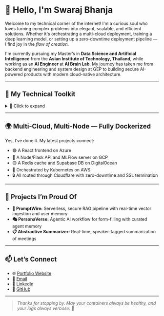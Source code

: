 # 👋 Hello, I'm Swaraj Bhanja

Welcome to my technical corner of the internet! I'm a curious soul who loves turning complex problems into elegant, scalable, and efficient solutions. Whether it's orchestrating a multi-cloud deployment, training a deep learning model, or setting up a zero-downtime deployment pipeline — I find joy in the *flow of creation*.

I'm currently pursuing my Master’s in **Data Science and Artificial Intelligence** from the **Asian Institute of Technology, Thailand**, while working as an **AI Engineer** at **AI Brain Lab**. My journey has taken me from backend engineering and system design at GEP to building secure AI-powered products with modern cloud-native architecture.

---

## 🧰 My Technical Toolkit

<details>
<summary>📂 Click to expand</summary>

### 💻 Frontend Engineering
- **Languages:** JavaScript, TypeScript, HTML5, CSS3  
- **Frameworks:** React, Angular, Vue  
- **UI Libraries:** Tailwind CSS, Bootstrap, SCSS 
- **Visualization:** Recharts, Chart.js, D3.js  

### 🧪 Backend Engineering
- **Languages:** Python, Java, C++, C#  
- **Frameworks:** Flask, FastAPI, Django, Node.js, .NET Core  
- **API Auth:** OAuth 2.0, JWT, Google/Microsoft Login  
- **Schedulers:** Celery, Cron, Custom Backoff-Driven Retry Loops  

### 🛢️ Database Systems
- **Relational:** PostgreSQL, MySQL, SQL Server  
- **NoSQL:** MongoDB, Redis, Neo4j  

### ☁️ Cloud & DevOps
- **Cloud Providers:** AWS, Azure, GCP, DigitalOcean  
- **CI/CD:** GitHub Actions, Azure DevOps  
- **Containers & Orchestration:** Docker, Docker Compose, Kubernetes  
- **Infra Tools:** Nginx, Kong Gateway, Cloudflare, Supabase  

### 🧠 AI & Machine Learning
- **Frameworks:** PyTorch, TensorFlow, Scikit-Learn  
- **NLP:** Hugging Face, LangChain, OpenAI GPT-4/4o  
- **MLOps:** MLFlow, Model Registry, Dockerized Pipelines  
- **RAG Systems:** FAISS ➤ Weaviate, AWS Lambda, Kinesis  

### 📊 Monitoring & Security
- **Monitoring:** Grafana, Prometheus, Netdata  
- **Testing:** PyTest, unittest, Mocha, Postman  
- **Security:** OpenVPN, Reverse SSH, AWS Secrets Manager, Azure KeyVault  

</details>

---

## 🌍 Multi-Cloud, Multi-Node — Fully Dockerized

Yes, I’ve done it. My latest projects connect:

- 🟢 A React frontend on Azure  
- 🔵 A Node/Flask API and MLFlow server on GCP  
- 🟡 A Redis cache and Supabase DB on DigitalOcean  
- 🔴 Orchestrated by Kubernetes on AWS  
- 🔒 All routed through Cloudflare with zero-downtime and SSL termination

---

## 🔬 Projects I’m Proud Of

- **🧠 PromptWire:** Serverless, secure RAG pipeline with real-time vector ingestion and user memory  
- **🎭 PersonaVerse:** Agentic AI workflow for form-filling with curated agent memory  
- **📋 Abstractive Summarizer:** Real-time, speaker-tagged summarization of meetings  

---

## 📫 Let’s Connect

- 🌐 [Portfolio Website](https://www.swarajbhanja.com/)  
- 📧 [Email](mailto:swarajbhanja607@gmail.com)  
- 💼 [LinkedIn](https://www.linkedin.com/in/swarajbhanja)  
- 🐙 [GitHub](https://github.com/malcolm123ssj)  


---

> _Thanks for stopping by. May your containers always be healthy, and your logs always verbose._ 🐳
